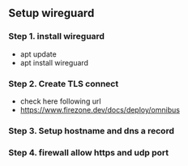 ## Setup wireguard
### Step 1. install wireguard
- apt update
- apt install wireguard

### Step 2. Create TLS connect
- check here following url
- https://www.firezone.dev/docs/deploy/omnibus


### Step 3. Setup hostname and dns a record

### Step 4. firewall allow https and udp port

